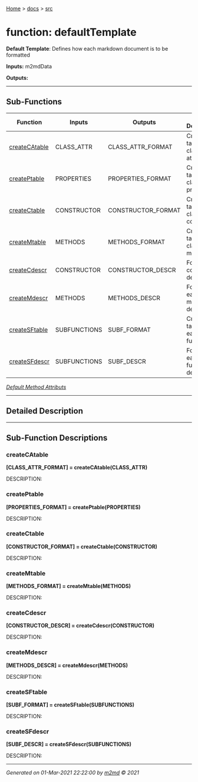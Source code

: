 [Home](../index.md) > [docs](../docs_index.md) > [src](src_index.md)  


# function: defaultTemplate

**Default Template**: Defines how each markdown document is to be formatted

**Inputs:** m2mdData

**Outputs:** 

 ***

## Sub-Functions

| Function | Inputs | Outputs | Brief Description |
| -------- | ------ | ------- | ----------------- |
| [createCAtable](#createcatable) | CLASS_ATTR | CLASS_ATTR_FORMAT | Creates a table of the class attributes |
| [createPtable](#createptable) | PROPERTIES | PROPERTIES_FORMAT | Creates a table of the class properties |
| [createCtable](#createctable) | CONSTRUCTOR | CONSTRUCTOR_FORMAT | Creates a table of the class constructor |
| [createMtable](#createmtable) | METHODS | METHODS_FORMAT | Creates a table of the class methods |
| [createCdescr](#createcdescr) | CONSTRUCTOR | CONSTRUCTOR_DESCR | Formats the constructor description |
| [createMdescr](#createmdescr) | METHODS | METHODS_DESCR | Formats each method's description |
| [createSFtable](#createsftable) | SUBFUNCTIONS | SUBF_FORMAT | Creates a table of each sub-function |
| [createSFdescr](#createsfdescr) | SUBFUNCTIONS | SUBF_DESCR | Formats each sub-function description |


[*Default Method Attributs*](https://www.mathworks.com/help/matlab/matlab_oop/method-attributes.html)

 ***

## Detailed Description



 ***

## Sub-Function Descriptions

### createCAtable

**[CLASS_ATTR_FORMAT] = createCAtable(CLASS_ATTR)**

DESCRIPTION: 
### createPtable

**[PROPERTIES_FORMAT] = createPtable(PROPERTIES)**

DESCRIPTION: 
### createCtable

**[CONSTRUCTOR_FORMAT] = createCtable(CONSTRUCTOR)**

DESCRIPTION: 
### createMtable

**[METHODS_FORMAT] = createMtable(METHODS)**

DESCRIPTION: 
### createCdescr

**[CONSTRUCTOR_DESCR] = createCdescr(CONSTRUCTOR)**

DESCRIPTION: 
### createMdescr

**[METHODS_DESCR] = createMdescr(METHODS)**

DESCRIPTION: 
### createSFtable

**[SUBF_FORMAT] = createSFtable(SUBFUNCTIONS)**

DESCRIPTION: 
### createSFdescr

**[SUBF_DESCR] = createSFdescr(SUBFUNCTIONS)**

DESCRIPTION: 



***

*Generated on 01-Mar-2021 22:22:00 by [m2md](https://github.com/crgnam-research/m2md) © 2021*